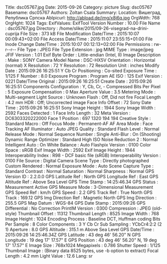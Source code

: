 Title: dsc05767.jpg
Date: 2015-09-26
Category: picture
Slug: dsc05767
Basename: dsc05767
Authors: Zoltan Csala
Summary:
Location: Вишеград, Република Српска
Ablpicurl: http://abload.de/img/x8j6q.jpg
OrgWdth: 768
OrgHght: 1024
Tags:
ExifValues: ExifTool Version Number : 10.00
            File Name : dsc05767.jpg
            Directory : /home/slike/2015/09-26-visegrad-na-drini-cuprija
            File Size : 373 kB
            File Modification Date/Time : 2015:10:07 00:09:43+02:00
            File Access Date/Time : 2015:11:07 23:55:15+01:00
            File Inode Change Date/Time : 2015:10:07 00:12:13+02:00
            File Permissions : rw-r--r--
            File Type : JPEG
            File Type Extension : jpg
            MIME Type : image/jpeg
            JFIF Version : 1.01
            Exif Byte Order : Little-endian (Intel, II)
            Image Description :
            Make : SONY
            Camera Model Name : DSC-HX5V
            Orientation : Horizontal (normal)
            X Resolution : 72
            Y Resolution : 72
            Resolution Unit : inches
            Modify Date : 2015:09:26 16:25:51
            Y Cb Cr Positioning : Co-sited
            Exposure Time : 1/125
            F Number : 8.0
            Exposure Program : Program AE
            ISO : 125
            Exif Version : 0221
            Date/Time Original : 2015:09:26 16:25:51
            Create Date : 2015:09:26 16:25:51
            Components Configuration : Y, Cb, Cr, -
            Compressed Bits Per Pixel : 5
            Exposure Compensation : 0
            Max Aperture Value : 3.5
            Metering Mode : Multi-segment
            Light Source : Unknown
            Flash : Off, Did not fire
            Focal Length : 4.2 mm
            HDR : Off; Uncorrected image
            Face Info Offset : 72
            Sony Date Time : 2015:09:26 16:25:51
            Sony Image Height : 1944
            Sony Image Width : 2592
            Faces Detected : 1
            Face Info Length : 32
            Meta Version : DC6303320222000
            Face 1 Position : 697 1320 194 194
            Creative Style : Standard
            Macro : Off
            Focus Mode : Permanent-AF
            AF Area Mode : Face Tracking
            AF Illuminator : Auto
            JPEG Quality : Standard
            Flash Level : Normal
            Release Mode : Normal
            Sequence Number : Single
            Anti-Blur : On (Shooting)
            Dynamic Range Optimizer : Standard
            High ISO Noise Reduction 2 : Normal
            Intelligent Auto : On
            White Balance : Auto
            Flashpix Version : 0100
            Color Space : sRGB
            Exif Image Width : 2592
            Exif Image Height : 1944
            Interoperability Index : R98 - DCF basic file (sRGB)
            Interoperability Version : 0100
            File Source : Digital Camera
            Scene Type : Directly photographed
            Custom Rendered : Normal
            Exposure Mode : Auto
            Scene Capture Type : Standard
            Contrast : Normal
            Saturation : Normal
            Sharpness : Normal
            GPS Version ID : 2.2.0.0
            GPS Latitude Ref : North
            GPS Longitude Ref : East
            GPS Altitude Ref : Above Sea Level
            GPS Time Stamp : 14:25:46.34
            GPS Status : Measurement Active
            GPS Measure Mode : 3-Dimensional Measurement
            GPS Speed Ref : km/h
            GPS Speed : 2.2
            GPS Track Ref : True North
            GPS Track : 169.12
            GPS Img Direction Ref : Magnetic North
            GPS Img Direction : 255.5
            GPS Map Datum : WGS-84
            GPS Date Stamp : 2015:09:26
            GPS Differential : No Correction
            PrintIM Version : 0300
            Compression : JPEG (old-style)
            Thumbnail Offset : 11312
            Thumbnail Length : 8525
            Image Width : 768
            Image Height : 1024
            Encoding Process : Baseline DCT, Huffman coding
            Bits Per Sample : 8
            Color Components : 3
            Y Cb Cr Sub Sampling : YCbCr4:2:2 (2 1)
            Aperture : 8.0
            GPS Altitude : 315.1 m Above Sea Level
            GPS Date/Time : 2015:09:26 14:25:46.34Z
            GPS Latitude : 43 deg 46' 56.20" N
            GPS Longitude : 19 deg 17' 17.57" E
            GPS Position : 43 deg 46' 56.20" N, 19 deg 17' 17.57" E
            Image Size : 768x1024
            Megapixels : 0.786
            Shutter Speed : 1/125
            Thumbnail Image : (Binary data 8525 bytes, use -b option to extract)
            Focal Length : 4.2 mm
            Light Value : 12.6
Lang: sr

